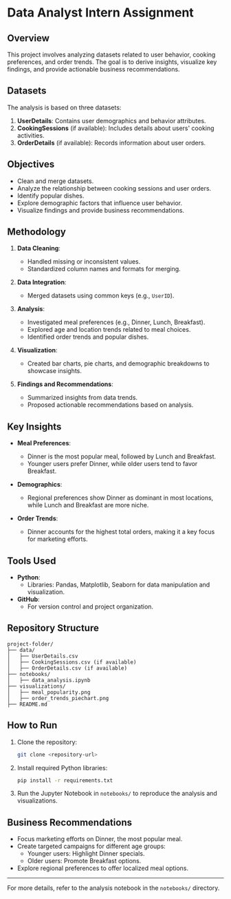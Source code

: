 # Data Analyst Intern Assignment

## Overview
This project involves analyzing datasets related to user behavior, cooking preferences, and order trends. The goal is to derive insights, visualize key findings, and provide actionable business recommendations.

## Datasets
The analysis is based on three datasets:
1. **UserDetails**: Contains user demographics and behavior attributes.
2. **CookingSessions** (if available): Includes details about users' cooking activities.
3. **OrderDetails** (if available): Records information about user orders.

## Objectives
- Clean and merge datasets.
- Analyze the relationship between cooking sessions and user orders.
- Identify popular dishes.
- Explore demographic factors that influence user behavior.
- Visualize findings and provide business recommendations.

## Methodology
1. **Data Cleaning**:
   - Handled missing or inconsistent values.
   - Standardized column names and formats for merging.

2. **Data Integration**:
   - Merged datasets using common keys (e.g., `UserID`).

3. **Analysis**:
   - Investigated meal preferences (e.g., Dinner, Lunch, Breakfast).
   - Explored age and location trends related to meal choices.
   - Identified order trends and popular dishes.

4. **Visualization**:
   - Created bar charts, pie charts, and demographic breakdowns to showcase insights.

5. **Findings and Recommendations**:
   - Summarized insights from data trends.
   - Proposed actionable recommendations based on analysis.

## Key Insights
- **Meal Preferences**:
  - Dinner is the most popular meal, followed by Lunch and Breakfast.
  - Younger users prefer Dinner, while older users tend to favor Breakfast.

- **Demographics**:
  - Regional preferences show Dinner as dominant in most locations, while Lunch and Breakfast are more niche.

- **Order Trends**:
  - Dinner accounts for the highest total orders, making it a key focus for marketing efforts.

## Tools Used
- **Python**:
  - Libraries: Pandas, Matplotlib, Seaborn for data manipulation and visualization.
- **GitHub**:
  - For version control and project organization.

## Repository Structure
```
project-folder/
├── data/
│   ├── UserDetails.csv
│   ├── CookingSessions.csv (if available)
│   ├── OrderDetails.csv (if available)
├── notebooks/
│   ├── data_analysis.ipynb
├── visualizations/
│   ├── meal_popularity.png
│   ├── order_trends_piechart.png
├── README.md
```

## How to Run
1. Clone the repository:
   ```bash
   git clone <repository-url>
   ```
2. Install required Python libraries:
   ```bash
   pip install -r requirements.txt
   ```
3. Run the Jupyter Notebook in `notebooks/` to reproduce the analysis and visualizations.

## Business Recommendations
- Focus marketing efforts on Dinner, the most popular meal.
- Create targeted campaigns for different age groups:
  - Younger users: Highlight Dinner specials.
  - Older users: Promote Breakfast options.
- Explore regional preferences to offer localized meal options.

---

For more details, refer to the analysis notebook in the `notebooks/` directory.
